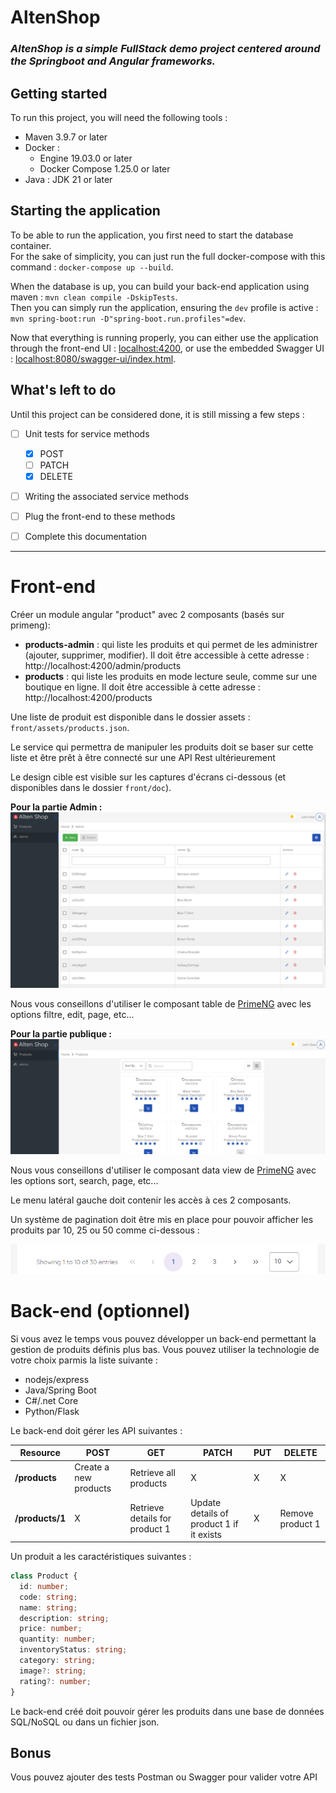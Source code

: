 # AltenShop
### *AltenShop is a simple FullStack demo project centered around the Springboot and Angular frameworks.*

## Getting started

To run this project, you will need the following tools :
- Maven 3.9.7 or later
- Docker : 
  - Engine 19.03.0 or later
  - Docker Compose 1.25.0 or later
- Java : JDK 21 or later

## Starting the application

To be able to run the application, you first need to start the database container.  
For the sake of simplicity, you can just run the full docker-compose with this command : `docker-compose up --build`.

When the database is up, you can build your back-end application using maven : `mvn clean compile -DskipTests`.  
Then you can simply run the application, ensuring the `dev` profile is active : `mvn spring-boot:run -D"spring-boot.run.profiles"=dev`.

Now that everything is running properly, you can either use the application through the front-end UI : [localhost:4200](http://localhost:4200/),
or use the embedded Swagger UI : [localhost:8080/swagger-ui/index.html](http://localhost:8080/swagger-ui/index.html).

## What's left to do

Until this project can be considered done, it is still missing a few steps : 
- [ ] Unit tests for service methods
  - [x] POST
  - [ ] PATCH
  - [x] DELETE
- [ ] Writing the associated service methods
-  [ ] Plug the front-end to these methods
-  [ ] Complete this documentation


___

# Front-end

Créer un module angular "product" avec 2 composants (basés sur primeng): 
 - **products-admin** : qui liste les produits et qui permet de les administrer (ajouter, supprimer, modifier).
    Il doit être accessible à cette adresse : http://localhost:4200/admin/products
 - **products** : qui liste les produits en mode lecture seule, comme sur une boutique en ligne.
    Il doit être accessible à cette adresse : http://localhost:4200/products

Une liste de produit est disponible dans le dossier assets : `front/assets/products.json`.

Le service qui permettra de manipuler les produits doit se baser sur cette liste et être prêt à être connecté sur une API Rest ultérieurement

Le design cible est visible sur les captures d'écrans ci-dessous (et disponibles dans le dossier `front/doc`).

**Pour la partie Admin :**
![admin](front/doc/products-admin.png)

Nous vous conseillons d'utiliser le composant table de [PrimeNG](https://primeng.org/table/filter) avec les options filtre, edit, page, etc...

 **Pour la partie publique :**
![public](front/doc/products.png)

Nous vous conseillons d'utiliser le composant data view de [PrimeNG](https://primeng.org/dataview) avec les options sort, search, page, etc...


Le menu latéral gauche doit contenir les accès à ces 2 composants.

Un système de pagination doit être mis en place pour pouvoir afficher les produits par 10, 25 ou 50 comme ci-dessous :

![pagination](front/doc/pagination.png)

# Back-end (optionnel)

Si vous avez le temps vous pouvez développer un back-end permettant la gestion de produits définis plus bas.
Vous pouvez utiliser la technologie de votre choix parmis la liste suivante :

- nodejs/express
- Java/Spring Boot
- C#/.net Core
- Python/Flask


Le back-end doit gérer les API suivantes : 

| Resource           | POST                  | GET                            | PATCH                                    | PUT | DELETE           |
| ------------------ | --------------------- | ------------------------------ | ---------------------------------------- | --- | ---------------- |
| **/products**      | Create a new products | Retrieve all products          | X                                        | X   |     X            |
| **/products/1**    | X                     | Retrieve details for product 1 | Update details of product 1 if it exists | X   | Remove product 1 |

Un produit a les caractéristiques suivantes : 

``` typescript
class Product {
  id: number;
  code: string;
  name: string;
  description: string;
  price: number;
  quantity: number;
  inventoryStatus: string;
  category: string;
  image?: string;
  rating?: number;
}
```

Le back-end créé doit pouvoir gérer les produits dans une base de données SQL/NoSQL ou dans un fichier json.

## Bonus

Vous pouvez ajouter des tests Postman ou Swagger pour valider votre API

